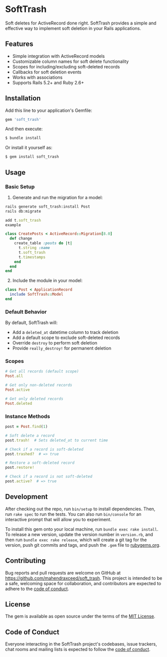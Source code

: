 # SoftTrash


Soft deletes for ActiveRecord done right. SoftTrash provides a simple and effective way to implement soft deletion in your Rails applications.

## Features

- Simple integration with ActiveRecord models
- Customizable column names for soft delete functionality
- Scopes for including/excluding soft-deleted records
- Callbacks for soft deletion events
- Works with associations
- Supports Rails 5.2+ and Ruby 2.6+

## Installation

Add this line to your application's Gemfile:

```ruby
gem 'soft_trash'
```

And then execute:

```bash
$ bundle install
```

Or install it yourself as:

```bash
$ gem install soft_trash
```

## Usage

### Basic Setup

1. Generate and run the migration for a model:

```bash
rails generate soft_trash:install Post
rails db:migrate
```

```ruby
add t.soft_trash 
example 

class CreatePosts < ActiveRecord::Migration[8.0]
  def change
    create_table :posts do |t|
      t.string :name
      t.soft_trash
      t.timestamps
    end
  end
end

```

2. Include the module in your model:

```ruby
class Post < ApplicationRecord
  include SoftTrash::Model
end
```

### Default Behavior

By default, SoftTrash will:
- Add a `deleted_at` datetime column to track deletion
- Add a default scope to exclude soft-deleted records
- Override `destroy` to perform soft deletion
- Provide `really_destroy!` for permanent deletion

### Scopes

```ruby
# Get all records (default scope)
Post.all

# Get only non-deleted records
Post.active

# Get only deleted records
Post.deleted

```

### Instance Methods

```ruby
post = Post.find(1)

# Soft delete a record
post.trash!  # Sets deleted_at to current time

# Check if a record is soft-deleted
post.trashed?  # => true

# Restore a soft-deleted record
post.restore!

# Check if a record is not soft-deleted
post.active?  # => true

```




## Development

After checking out the repo, run `bin/setup` to install dependencies. Then, run `rake spec` to run the tests. You can also run `bin/console` for an interactive prompt that will allow you to experiment.

To install this gem onto your local machine, run `bundle exec rake install`. To release a new version, update the version number in `version.rb`, and then run `bundle exec rake release`, which will create a git tag for the version, push git commits and tags, and push the `.gem` file to [rubygems.org](https://rubygems.org).

## Contributing

Bug reports and pull requests are welcome on GitHub at https://github.com/mahendraxceed/soft_trash. This project is intended to be a safe, welcoming space for collaboration, and contributors are expected to adhere to the [code of conduct](https://github.com/yourusername/soft_trash/blob/main/CODE_OF_CONDUCT.md).

## License

The gem is available as open source under the terms of the [MIT License](https://opensource.org/licenses/MIT).

## Code of Conduct

Everyone interacting in the SoftTrash project's codebases, issue trackers, chat rooms and mailing lists is expected to follow the [code of conduct](https://github.com/yourusername/soft_trash/blob/main/CODE_OF_CONDUCT.md).

